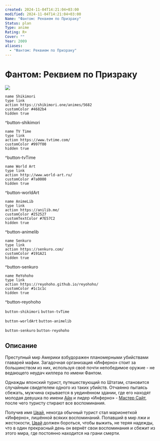 ```yaml
---
created: 2024-11-04T14:21:04+03:00
modified: 2024-11-04T14:21:04+03:00
Name: "Фантом: Реквием по Призраку"
Status: plan
Type: anime
Rating: R+
Cover: ""
Year: 2009
aliases:
  - "Фантом: Реквием по Призраку"
---
```


# Фантом: Реквием по Призраку

![](https://nyaa.shikimori.one/uploads/poster/animes/5682/2faf1eb75544c4c70458ebafe4a345e9.jpeg)

```button
name Shikimori
type link
action https://shikimori.one/animes/5682
customColor #4682b4
hidden true
```
^button-shikimori

```button
name TV Time
type link
action https://www.tvtime.com/
customColor #997f00
hidden true
```
^button-tvTime

```button
name World Art
type link
action http://www.world-art.ru/
customColor #7a0000
hidden true
```
^button-worldArt

```button
name AnimeLib
type link
action https://anilib.me/
customColor #252527
customTextColor #7E57C2
hidden true
```
^button-animelib

```button
name Senkuro
type link
action https://senkuro.com/
customColor #191A21
hidden true
```
^button-senkuro

```button
name ReYohoho
type link
action https://reyohoho.github.io/reyohoho/
customColor #1c1c1c
hidden true
```
^button-reyohoho

`button-shikimori` `button-tvTime`

`button-worldArt` `button-animelib`

`button-senkuro` `button-reyohoho`

## Описание

Преступный мир Америки взбудоражен планомерными убийствами главарей мафии. Загадочная организация «Инферно» стоит за большинством из них, используя своё почти непобедимое оружие - не ведающего неудач киллера по имени Фантом.

Однажды японский турист, путешествующий по Штатам, становится случайным свидетелем одного из таких убийств. Отчаянно пытаясь сбежать, мужчина скрывается в уединённом здании, где его находят молодая девушка по имени [Айн](https://shikimori.one/characters/18163-ein) и лидер «Инферно» - [Мастер Сайт](https://shikimori.one/characters/22574-helmut-von-giuseppe), после чего туристу стирают все воспоминания.

Получив имя [Цвай](https://shikimori.one/characters/18160-zwei), некогда обычный турист стал марионеткой «Инферно», лишённой всяких воспоминаний. Попавший в мир лжи и жестокости, [Цвай](https://shikimori.one/characters/18160-zwei) должен бороться, чтобы выжить, не теряя надежды, что в один прекрасный день он вернёт свои воспоминания и сбежит из этого мира, где постоянно находится на грани смерти.
